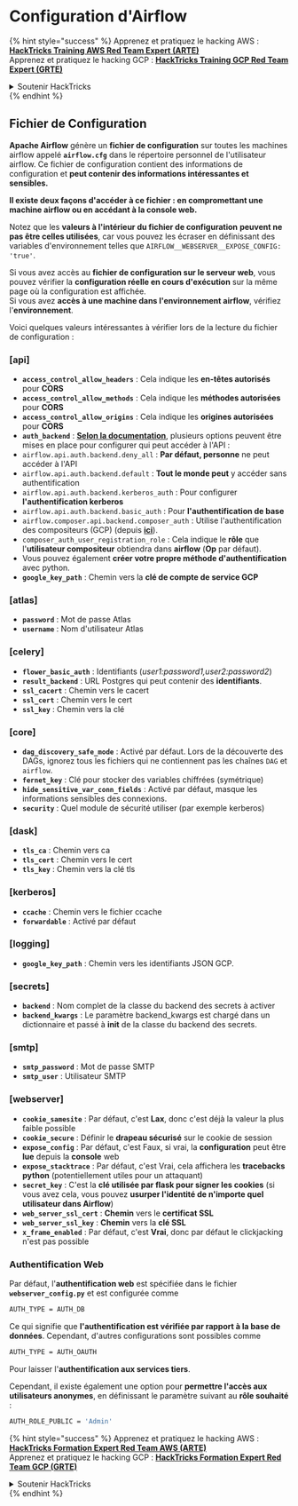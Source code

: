 # Configuration d'Airflow

{% hint style="success" %}
Apprenez et pratiquez le hacking AWS :<img src="../../.gitbook/assets/image (1).png" alt="" data-size="line">[**HackTricks Training AWS Red Team Expert (ARTE)**](https://training.hacktricks.xyz/courses/arte)<img src="../../.gitbook/assets/image (1).png" alt="" data-size="line">\
Apprenez et pratiquez le hacking GCP : <img src="../../.gitbook/assets/image (2).png" alt="" data-size="line">[**HackTricks Training GCP Red Team Expert (GRTE)**<img src="../../.gitbook/assets/image (2).png" alt="" data-size="line">](https://training.hacktricks.xyz/courses/grte)

<details>

<summary>Soutenir HackTricks</summary>

* Vérifiez les [**plans d'abonnement**](https://github.com/sponsors/carlospolop) !
* **Rejoignez le** 💬 [**groupe Discord**](https://discord.gg/hRep4RUj7f) ou le [**groupe telegram**](https://t.me/peass) ou **suivez-nous sur** **Twitter** 🐦 [**@hacktricks\_live**](https://twitter.com/hacktricks\_live)**.**
* **Partagez des astuces de hacking en soumettant des PRs aux** [**HackTricks**](https://github.com/carlospolop/hacktricks) et [**HackTricks Cloud**](https://github.com/carlospolop/hacktricks-cloud) dépôts github.

</details>
{% endhint %}

## Fichier de Configuration

**Apache Airflow** génère un **fichier de configuration** sur toutes les machines airflow appelé **`airflow.cfg`** dans le répertoire personnel de l'utilisateur airflow. Ce fichier de configuration contient des informations de configuration et **peut contenir des informations intéressantes et sensibles.**

**Il existe deux façons d'accéder à ce fichier : en compromettant une machine airflow ou en accédant à la console web.**

Notez que les **valeurs à l'intérieur du fichier de configuration** **peuvent ne pas être celles utilisées**, car vous pouvez les écraser en définissant des variables d'environnement telles que `AIRFLOW__WEBSERVER__EXPOSE_CONFIG: 'true'`.

Si vous avez accès au **fichier de configuration sur le serveur web**, vous pouvez vérifier la **configuration réelle en cours d'exécution** sur la même page où la configuration est affichée.\
Si vous avez **accès à une machine dans l'environnement airflow**, vérifiez l'**environnement**.

Voici quelques valeurs intéressantes à vérifier lors de la lecture du fichier de configuration :

### \[api]

* **`access_control_allow_headers`** : Cela indique les **en-têtes autorisés** pour **CORS**
* **`access_control_allow_methods`** : Cela indique les **méthodes autorisées** pour **CORS**
* **`access_control_allow_origins`** : Cela indique les **origines autorisées** pour **CORS**
* **`auth_backend`** : [**Selon la documentation**](https://airflow.apache.org/docs/apache-airflow/stable/security/api.html), plusieurs options peuvent être mises en place pour configurer qui peut accéder à l'API :
* `airflow.api.auth.backend.deny_all` : **Par défaut, personne** ne peut accéder à l'API
* `airflow.api.auth.backend.default` : **Tout le monde peut** y accéder sans authentification
* `airflow.api.auth.backend.kerberos_auth` : Pour configurer **l'authentification kerberos**
* `airflow.api.auth.backend.basic_auth` : Pour **l'authentification de base**
* `airflow.composer.api.backend.composer_auth` : Utilise l'authentification des compositeurs (GCP) (depuis [**ici**](https://cloud.google.com/composer/docs/access-airflow-api)).
* `composer_auth_user_registration_role` : Cela indique le **rôle** que l'**utilisateur compositeur** obtiendra dans **airflow** (**Op** par défaut).
* Vous pouvez également **créer votre propre méthode d'authentification** avec python.
* **`google_key_path`** : Chemin vers la **clé de compte de service GCP**

### **\[atlas]**

* **`password`** : Mot de passe Atlas
* **`username`** : Nom d'utilisateur Atlas

### \[celery]

* **`flower_basic_auth`** : Identifiants (_user1:password1,user2:password2_)
* **`result_backend`** : URL Postgres qui peut contenir des **identifiants**.
* **`ssl_cacert`** : Chemin vers le cacert
* **`ssl_cert`** : Chemin vers le cert
* **`ssl_key`** : Chemin vers la clé

### \[core]

* **`dag_discovery_safe_mode`** : Activé par défaut. Lors de la découverte des DAGs, ignorez tous les fichiers qui ne contiennent pas les chaînes `DAG` et `airflow`.
* **`fernet_key`** : Clé pour stocker des variables chiffrées (symétrique)
* **`hide_sensitive_var_conn_fields`** : Activé par défaut, masque les informations sensibles des connexions.
* **`security`** : Quel module de sécurité utiliser (par exemple kerberos)

### \[dask]

* **`tls_ca`** : Chemin vers ca
* **`tls_cert`** : Chemin vers le cert
* **`tls_key`** : Chemin vers la clé tls

### \[kerberos]

* **`ccache`** : Chemin vers le fichier ccache
* **`forwardable`** : Activé par défaut

### \[logging]

* **`google_key_path`** : Chemin vers les identifiants JSON GCP.

### \[secrets]

* **`backend`** : Nom complet de la classe du backend des secrets à activer
* **`backend_kwargs`** : Le paramètre backend\_kwargs est chargé dans un dictionnaire et passé à **init** de la classe du backend des secrets.

### \[smtp]

* **`smtp_password`** : Mot de passe SMTP
* **`smtp_user`** : Utilisateur SMTP

### \[webserver]

* **`cookie_samesite`** : Par défaut, c'est **Lax**, donc c'est déjà la valeur la plus faible possible
* **`cookie_secure`** : Définir le **drapeau sécurisé** sur le cookie de session
* **`expose_config`** : Par défaut, c'est Faux, si vrai, la **configuration** peut être **lue** depuis la **console** web
* **`expose_stacktrace`** : Par défaut, c'est Vrai, cela affichera les **tracebacks python** (potentiellement utiles pour un attaquant)
* **`secret_key`** : C'est la **clé utilisée par flask pour signer les cookies** (si vous avez cela, vous pouvez **usurper l'identité de n'importe quel utilisateur dans Airflow**)
* **`web_server_ssl_cert`** : **Chemin** vers le **certificat SSL**
* **`web_server_ssl_key`** : **Chemin** vers la **clé SSL**
* **`x_frame_enabled`** : Par défaut, c'est **Vrai**, donc par défaut le clickjacking n'est pas possible

### Authentification Web

Par défaut, l'**authentification web** est spécifiée dans le fichier **`webserver_config.py`** et est configurée comme
```bash
AUTH_TYPE = AUTH_DB
```
Ce qui signifie que **l'authentification est vérifiée par rapport à la base de données**. Cependant, d'autres configurations sont possibles comme
```bash
AUTH_TYPE = AUTH_OAUTH
```
Pour laisser l'**authentification aux services tiers**.

Cependant, il existe également une option pour **permettre l'accès aux utilisateurs anonymes**, en définissant le paramètre suivant au **rôle souhaité** :
```bash
AUTH_ROLE_PUBLIC = 'Admin'
```
{% hint style="success" %}
Apprenez et pratiquez le hacking AWS :<img src="../../.gitbook/assets/image (1).png" alt="" data-size="line">[**HackTricks Formation Expert Red Team AWS (ARTE)**](https://training.hacktricks.xyz/courses/arte)<img src="../../.gitbook/assets/image (1).png" alt="" data-size="line">\
Apprenez et pratiquez le hacking GCP : <img src="../../.gitbook/assets/image (2).png" alt="" data-size="line">[**HackTricks Formation Expert Red Team GCP (GRTE)**<img src="../../.gitbook/assets/image (2).png" alt="" data-size="line">](https://training.hacktricks.xyz/courses/grte)

<details>

<summary>Soutenir HackTricks</summary>

* Consultez les [**plans d'abonnement**](https://github.com/sponsors/carlospolop)!
* **Rejoignez le** 💬 [**groupe Discord**](https://discord.gg/hRep4RUj7f) ou le [**groupe telegram**](https://t.me/peass) ou **suivez** nous sur **Twitter** 🐦 [**@hacktricks\_live**](https://twitter.com/hacktricks\_live)**.**
* **Partagez des astuces de hacking en soumettant des PRs aux** [**HackTricks**](https://github.com/carlospolop/hacktricks) et [**HackTricks Cloud**](https://github.com/carlospolop/hacktricks-cloud) dépôts github.

</details>
{% endhint %}
